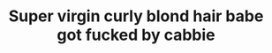 ---
layout: post
title: Super virgin curly blond hair babe got fucked by cabbie
duration: '09:54'
view: 200
rate: 2
video: 'http://fantasti.cc/embed/862647/'
category:
 - blonde
 - busty
 - cab
 - curly-hair
 - curvy
 - gorgeous
 - milf
 - outdoor
 - rough
tags: 
 - big-tits
 - sucked
 - fucked
priority: 0.9
changefreq: daily
---